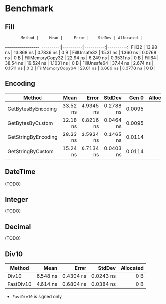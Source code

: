 # Benchmark

## Fill

           Method |     Mean |     Error |    StdDev | Allocated |
----------------- |---------:|----------:|----------:|----------:|
           Fill32 | 13.98 ns | 13.868 ns | 0.7836 ns |       0 B |
     FillUnsafe32 | 15.31 ns |  1.360 ns | 0.0768 ns |       0 B |
 FillMemoryCopy32 | 22.94 ns |  6.249 ns | 0.3531 ns |       0 B |
           Fill64 | 38.54 ns | 19.524 ns | 1.1031 ns |       0 B |
     FillUnsafe64 | 37.44 ns |  2.674 ns | 0.1511 ns |       0 B |
 FillMemoryCopy64 | 29.01 ns |  6.686 ns | 0.3778 ns |       0 B |

## Encoding

|              Method |     Mean |     Error |    StdDev |  Gen 0 | Allocated |
|-------------------- |---------:|----------:|----------:|-------:|----------:|
|  GetBytesByEncoding | 33.52 ns | 4.9345 ns | 0.2788 ns | 0.0095 |      40 B |
|    GetBytesByCustom | 12.18 ns | 0.8216 ns | 0.0464 ns | 0.0095 |      40 B |
| GetStringByEncoding | 28.23 ns | 2.5924 ns | 0.1465 ns | 0.0114 |      48 B |
|   GetStringByCustom | 15.24 ns | 0.7134 ns | 0.0403 ns | 0.0114 |      48 B |

## DateTime

(TODO)

## Integer

(TODO)

## Decimal

(TODO)

## Div10

|    Method |     Mean |     Error |    StdDev | Allocated |
|---------- |---------:|----------:|----------:|----------:|
|     Div10 | 6.548 ns | 0.4304 ns | 0.0243 ns |       0 B |
| FastDiv10 | 4.614 ns | 0.6804 ns | 0.0384 ns |       0 B |

* `FastDiv10` is signed only
